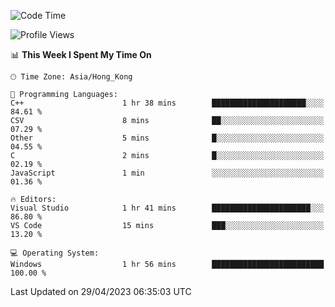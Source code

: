 <!--START_SECTION:waka-->
![Code Time](http://img.shields.io/badge/Code%20Time-56%20hrs%2028%20mins-blue)

![Profile Views](http://img.shields.io/badge/Profile%20Views-0-blue)

📊 **This Week I Spent My Time On** 

```text
🕑︎ Time Zone: Asia/Hong_Kong

💬 Programming Languages: 
C++                      1 hr 38 mins        █████████████████████░░░░   84.61 % 
CSV                      8 mins              ██░░░░░░░░░░░░░░░░░░░░░░░   07.29 % 
Other                    5 mins              █░░░░░░░░░░░░░░░░░░░░░░░░   04.55 % 
C                        2 mins              █░░░░░░░░░░░░░░░░░░░░░░░░   02.19 % 
JavaScript               1 min               ░░░░░░░░░░░░░░░░░░░░░░░░░   01.36 % 

🔥 Editors: 
Visual Studio            1 hr 41 mins        ██████████████████████░░░   86.80 % 
VS Code                  15 mins             ███░░░░░░░░░░░░░░░░░░░░░░   13.20 % 

💻 Operating System: 
Windows                  1 hr 56 mins        █████████████████████████   100.00 % 
```


 Last Updated on 29/04/2023 06:35:03 UTC
<!--END_SECTION:waka-->
